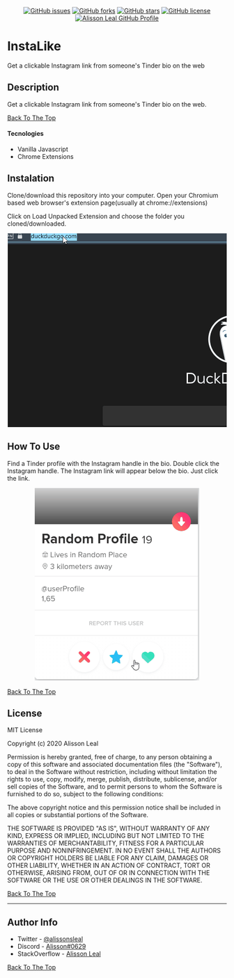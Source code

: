 <p align="center">
    <a href="https://github.com/Alissonsleal/InstaLike/issues"><img alt="GitHub issues" src="https://img.shields.io/github/issues/Alissonsleal/InstaLike?color=sucess&style=flat-square"></a>
    <a href="https://github.com/Alissonsleal/InstaLike/network"><img alt="GitHub forks" src="https://img.shields.io/github/forks/Alissonsleal/InstaLike?color=sucess&style=flat-square"></a>
    <a href="https://github.com/Alissonsleal/InstaLike/stargazers"><img alt="GitHub stars" src="https://img.shields.io/github/stars/Alissonsleal/InstaLike?color=sucess&style=flat-square"></a>
    <a href="https://github.com/Alissonsleal/InstaLike/blob/master/LICENSE"><img alt="GitHub license" src="https://img.shields.io/github/license/Alissonsleal/InstaLike?color=sucess&style=flat-square"></a>
    <a href="https://github.com/Alissonsleal/"><img alt="Alisson Leal GitHub Profile" src="https://img.shields.io/badge/made%20by-Alisson%20Leal-sucess?style=flat-square&logo=appveyor"></a>
</p>

# InstaLike

Get a clickable Instagram link from someone's Tinder bio on the web

## Description

Get a clickable Instagram link from someone's Tinder bio on the web.

[Back To The Top](#InstaLike)

#### Tecnologies

- Vanilla Javascript
- Chrome Extensions

## Instalation

Clone/download this repository into your computer.
Open your Chromium based web browser's extension page(usually at chrome://extensions)

Click on Load Unpacked Extension and choose the folder you cloned/downloaded.

<p align="center">
<img src="./instalation.gif" alt="Instalation" >
</p>

## How To Use

Find a Tinder profile with the Instagram handle in the bio.
Double click the Instagram handle.
The Instagram link will appear below the bio.
Just click the link.

<p align="center">
<img src="./usage.gif" alt="Usage" >
</p>

[Back To The Top](#Reddit-API-to-JSON)

## License

MIT License

Copyright (c) 2020 Alisson Leal

Permission is hereby granted, free of charge, to any person obtaining a copy
of this software and associated documentation files (the "Software"), to deal
in the Software without restriction, including without limitation the rights
to use, copy, modify, merge, publish, distribute, sublicense, and/or sell
copies of the Software, and to permit persons to whom the Software is
furnished to do so, subject to the following conditions:

The above copyright notice and this permission notice shall be included in all
copies or substantial portions of the Software.

THE SOFTWARE IS PROVIDED "AS IS", WITHOUT WARRANTY OF ANY KIND, EXPRESS OR
IMPLIED, INCLUDING BUT NOT LIMITED TO THE WARRANTIES OF MERCHANTABILITY,
FITNESS FOR A PARTICULAR PURPOSE AND NONINFRINGEMENT. IN NO EVENT SHALL THE
AUTHORS OR COPYRIGHT HOLDERS BE LIABLE FOR ANY CLAIM, DAMAGES OR OTHER
LIABILITY, WHETHER IN AN ACTION OF CONTRACT, TORT OR OTHERWISE, ARISING FROM,
OUT OF OR IN CONNECTION WITH THE SOFTWARE OR THE USE OR OTHER DEALINGS IN THE
SOFTWARE.

[Back To The Top](#read-me-template)

---

## Author Info

- Twitter - [@alissonsleal](https://twitter.com/alissonsleal)
- Discord - [Alisson#0629](https://discord.com/)
- StackOverflow - [Alisson Leal](https://stackoverflow.com/users/14122260/alisson-leal)

[Back To The Top](#read-me-template)
